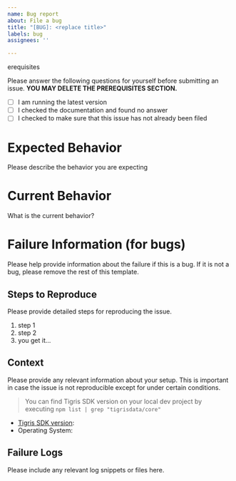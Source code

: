 ```yaml
---
name: Bug report
about: File a bug
title: "[BUG]: <replace title>"
labels: bug
assignees: ''

---
```


erequisites

Please answer the following questions for yourself before submitting an issue. **YOU MAY DELETE THE PREREQUISITES SECTION.**

- [ ] I am running the latest version
- [ ] I checked the documentation and found no answer
- [ ] I checked to make sure that this issue has not already been filed

# Expected Behavior

Please describe the behavior you are expecting

# Current Behavior

What is the current behavior?

# Failure Information (for bugs)

Please help provide information about the failure if this is a bug. If it is not a bug, please remove the rest of this template.

## Steps to Reproduce

Please provide detailed steps for reproducing the issue.

1. step 1
2. step 2
3. you get it...

## Context

Please provide any relevant information about your setup. This is important in case the issue is not reproducible except for under certain conditions.

> You can find Tigris SDK version on your local dev project by executing `npm list | grep "tigrisdata/core"`

* [Tigris SDK version](https://www.npmjs.com/package/@tigrisdata/core?activeTab=versions):
* Operating System:

## Failure Logs

Please include any relevant log snippets or files here.

